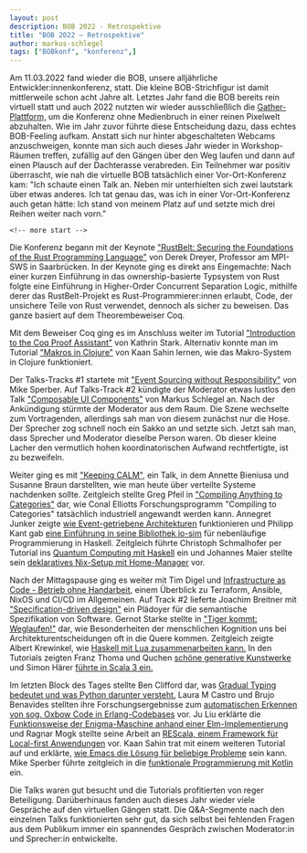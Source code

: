 ```yaml
---
layout: post
description: BOB 2022 - Retrospektive
title: "BOB 2022 – Retrospektive"
author: markus-schlegel
tags: ["BOBkonf", "konferenz",]
---
```


Am 11.03.2022 fand wieder die BOB, unsere alljährliche
Entwickler:innenkonferenz, statt. Die kleine BOB-Strichfigur ist damit
mittlerweile schon acht Jahre alt. Letztes Jahr fand die BOB bereits
rein virtuell statt und auch 2022 nutzten wir wieder ausschließlich
die [Gather-Plattform,](https://gather.com) um die Konferenz ohne
Medienbruch in einer reinen Pixelwelt abzuhalten. Wie im Jahr zuvor
führte diese Entscheidung dazu, dass echtes BOB-Feeling aufkam.
Anstatt sich nur hinter abgeschalteten Webcams anzuschweigen, konnte
man sich auch dieses Jahr wieder in Workshop-Räumen treffen, zufällig
auf den Gängen über den Weg laufen und dann auf einen Plausch auf der
Dachterasse verabreden. Ein Teilnehmer war positiv überrascht, wie nah
die virtuelle BOB tatsächlich einer Vor-Ort-Konferenz kam: "Ich
schaute einen Talk an. Neben mir unterhielten sich zwei lautstark über
etwas anderes. Ich tat genau das, was ich in einer Vor-Ort-Konferenz
auch getan hätte: Ich stand von meinem Platz auf und setzte mich drei
Reihen weiter nach vorn."

    <!-- more start -->

Die Konferenz begann mit der Keynote ["RustBelt: Securing the
Foundations of the Rust Programming
Language"](https://bobkonf.de/2022/dreyer.html) von Derek Dreyer,
Professor am MPI-SWS in Saarbrücken. In der Keynote ging es direkt ans
Eingemachte: Nach einer kurzen Einführung in das ownership-basierte
Typsystem von Rust folgte eine Einführung in Higher-Order Concurrent
Separation Logic, mithilfe derer das RustBelt-Projekt es
Rust-Programmierer:innen erlaubt, Code, der unsichere Teile von Rust
verwendet, dennoch als sicher zu beweisen. Das ganze basiert auf dem
Theorembeweiser Coq.

Mit dem Beweiser Coq ging es im Anschluss weiter im Tutorial
["Introduction to the Coq Proof
Assistant"](https://bobkonf.de/2022/stark.html) von Kathrin Stark.
Alternativ konnte man im Tutorial ["Makros in
Clojure"](https://bobkonf.de/2022/sahin-clojure.html) von Kaan Sahin
lernen, wie das Makro-System in Clojure funktioniert.

Der Talks-Tracks #1 startete mit ["Event Sourcing without
Responsibility"](https://bobkonf.de/2022/sperber.html) von Mike
Sperber. Auf Talks-Track #2 kündigte der Moderator etwas lustlos den
Talk ["Composable UI
Components"](https://bobkonf.de/2022/schlegel.html) von Markus
Schlegel an. Nach der Ankündigung stürmte der Moderator aus dem Raum.
Die Szene wechselte zum Vortragenden, allerdings sah man von diesem
zunächst nur die Hose. Der Sprecher zog schnell noch ein Sakko an und
setzte sich. Jetzt sah man, dass Sprecher und Moderator dieselbe
Person waren. Ob dieser kleine Lacher den vermutlich hohen
koordinatorischen Aufwand rechtfertigte, ist zu bezweifeln.

Weiter ging es mit ["Keeping
CALM"](https://bobkonf.de/2022/braun-bieniusa.html), ein Talk, in dem
Annette Bieniusa und Susanne Braun darstellten, wie man heute über
verteilte Systeme nachdenken sollte. Zeitgleich stellte Greg Pfeil in
["Compiling Anything to
Categories"](https://bobkonf.de/2022/pfeil.html) dar, wie Conal
Elliotts Forschungsprogramm "Compiling to Categories" tatsächlich
industriell angewandt werden kann. Annegret Junker zeigte [wie
Event-getriebene Architekturen](https://bobkonf.de/2022/junker.html)
funktionieren und Philipp Kant gab [eine Einführung in seine
Bibliothek io-sim](https://bobkonf.de/2022/kant.html) für nebenläufige
Programmierung in Haskell. Zeitgleich führte Christoph Schmalhofer per
Tutorial ins [Quantum Computing mit
Haskell](https://bobkonf.de/2022/schmalhofer.html) ein und Johannes
Maier stellte sein [deklaratives Nix-Setup mit
Home-Manager](https://bobkonf.de/2022/maier.html) vor.

Nach der Mittagspause ging es weiter mit Tim Digel und [Infrastructure
as Code - Betrieb ohne
Handarbeit](https://bobkonf.de/2022/digel.html), einem Überblick zu
Terraform, Ansible, NixOS und CI/CD im Allgemeinen. Auf Track #2
lieferte Joachim Breitner mit ["Specification-driven
design"](https://bobkonf.de/2022/breitner.html) ein Plädoyer für die
semantische Spezifikation von Software. Gernot Starke stellte in
["Tiger kommt: Weglaufen!"](https://bobkonf.de/2022/starke.html) dar,
wie Besonderheiten der menschlichen Kognition uns bei
Architekturentscheidungen oft in die Quere kommen. Zeitgleich zeigte
Albert Krewinkel, wie [Haskell mit Lua zusammenarbeiten
kann.](https://bobkonf.de/2022/krewinkel.html) In den Tutorials zeigten
Franz Thoma und Quchen [schöne generative
Kunstwerke](https://bobkonf.de/2022/quchen-thoma.html) und Simon Härer
[führte in Scala 3 ein.](https://bobkonf.de/2022/haerer.html)

Im letzten Block des Tages stellte Ben Clifford dar, was [Gradual
Typing bedeutet und was Python darunter
versteht.](https://bobkonf.de/2022/clifford.html) Laura M Castro und
Brujo Benavides stellten ihre Forschungsergebnisse zum [automatischen
Erkennen von sog. Oxbow Code in
Erlang-Codebases](https://bobkonf.de/2022/castro-brujo.html) vor. Ju
Liu erklärte die [Funktionsweise der Enigma-Maschine anhand einer
Elm-Implementierung](https://bobkonf.de/2022/liu.html) und Ragnar Mogk
stellte seine Arbeit an [REScala, einem Framework für Local-first
Anwendungen](https://bobkonf.de/2022/mogk.html) vor. Kaan Sahin trat
mit einem weiteren Tutorial auf und erklärte, [wie Emacs die Lösung für
beliebige Probleme](https://bobkonf.de/2022/sahin-emacs.html) sein kann.
Mike Sperber führte zeitgleich in die [funktionale Programmierung mit
Kotlin](https://bobkonf.de/2022/sperber-kotlin.html) ein.

Die Talks waren gut besucht und die Tutorials profitierten von reger
Beteiligung. Darüberhinaus fanden auch dieses Jahr wieder viele
Gespräche auf den virtuellen Gängen statt. Die Q&A-Segmente nach den
einzelnen Talks funktionierten sehr gut, da sich selbst bei fehlenden
Fragen aus dem Publikum immer ein spannendes Gespräch zwischen
Moderator:in und Sprecher:in entwickelte.
